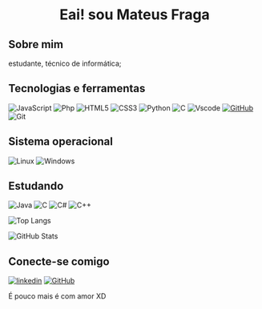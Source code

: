 <h1 align="center">Eai! sou Mateus Fraga</h1>

## Sobre mim
estudante, técnico de informática;

## Tecnologias e ferramentas

![JavaScript](https://img.shields.io/badge/JavaScript-000?style=for-the-badge&logo=javascript&logoColor=yellow)
![Php](https://img.shields.io/badge/Php-000?style=for-the-badge&logo=php&logoColor=blue)
![HTML5](https://img.shields.io/badge/HTML5-000?style=for-the-badge&logo=html5)
![CSS3](https://img.shields.io/badge/CSS3-000?style=for-the-badge&logo=css3&logoColor=blue)
![Python](https://img.shields.io/badge/python-000?style=for-the-badge&logo=python&logoColor=ffdd54)
![C](https://img.shields.io/badge/C-000?style=for-the-badge&logo=c&logoColor=white)
![Vscode](https://img.shields.io/badge/Vscode-000?style=for-the-badge&logo=visual-studio-code&logoColor=white)
[![GitHub](https://img.shields.io/badge/GitHub-100000?style=for-the-badge&logo=github&logoColor=white)](https://github.com/SEUUSERNAME)
![Git](https://img.shields.io/badge/GIT-000?style=for-the-badge&logo=git&logoColor=white)


## Sistema operacional
![Linux](https://img.shields.io/badge/Linux-000?style=for-the-badge&logo=linux&logoColor=FCC624)
![Windows](https://img.shields.io/badge/Windows-000?style=for-the-badge&logo=windows&logoColor=2CA5E0)

## Estudando 
![Java](https://img.shields.io/badge/java-000.svg?style=for-the-badge&logo=openjdk&logoColor=white)
![C](https://img.shields.io/badge/C-000?style=for-the-badge&logo=c&logoColor=white)
![C#](https://img.shields.io/badge/C%23-000?style=for-the-badge&logo=c-sharp&logoColor=white)
![C++](https://img.shields.io/badge/C%2B%2B-000?style=for-the-badge&logo=c%2B%2B&logoColor=white)

![Top Langs](https://github-readme-stats-git-masterrstaa-rickstaa.vercel.app/api/top-langs/?username=mateusfraga&layout=compact&bg_color=034&border_color=38B3DC&title_color=E94D5F&text_color=FFS)

![GitHub Stats](https://github-readme-stats.vercel.app/api?username=MateusFraga&theme=transparent&bg_color=000&border_color=30A3DC&show_icons=true&icon_color=30A3DC&title_color=E94D5F&text_color=FFF)

## Conecte-se comigo

[![linkedin](https://img.shields.io/badge/linkedin-000?style=for-the-badge&logo=linkedin&logoColor=blue)](www.linkedin.com/in/mateus-fraga-961541313)
[![GitHub](https://img.shields.io/badge/GitHub-100000?style=for-the-badge&logo=github&logoColor=white)](https://github.com/mateus-fraga)


É pouco mais é com amor XD
